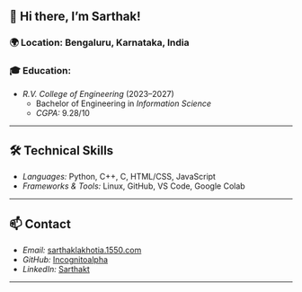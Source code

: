## 👋 Hi there, I’m Sarthak!

### 🌍 Location: Bengaluru, Karnataka, India  
### 🎓 Education:  
- *R.V. College of Engineering* (2023–2027)  
  - Bachelor of Engineering in *Information Science*  
  - *CGPA:* 9.28/10  

---

## 🛠 Technical Skills  
- *Languages:* Python, C++, C, HTML/CSS, JavaScript  
- *Frameworks & Tools:* Linux, GitHub, VS Code, Google Colab  

---

## 📫 Contact  
- *Email:* [sarthaklakhotia.1550.com](mailto:sarthaklakhotia.1550.com)  
- *GitHub:* [Incognitoalpha](https://github.com/incognitoalpha)  
- *LinkedIn:* [Sarthakt](https://www.linkedin.com/in/sarthak1550)  

---
